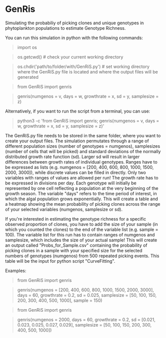 # GenRis
Simulating the probabiliy of picking clones and unique genotypes in phytoplankton populations to estimate Genotype Richness.

You can run this simulation in python with the following commands:

> import os

> os.getcwd() # check your current working directory

> os.chdir('path/to/folder/with/GenRiS.py') # set working directory where the GenRiS.py file is located and where the output files will be generated


> from GenRiS import genris

> genris(numgenos = v, days = w, growthrate = x, sd = y, samplesize = z)


Alternatively, if you want to run the script from a terminal, you can use:

> python3 -c 'from GenRiS import genris; genris(numgenos = v, days = w, growthrate = x, sd = y, samplesize = z)'

The GenRiS.py file needs to be stored in the same folder, where you want to create your output files.
The simulation permutates through a range of different population sizes (number of genotypes = numgenos), samplesizes (number of cells that will be picked) and standard deviations of the normally distributed growth rate function (sd). Larger sd will result in larger differences between growth rates of individual genotypes. Ranges have to be expressed as lists (e.g. numgenos = [200, 400, 600, 800, 1000, 1500, 2000, 3000]), while discrete values can be filled in directly.
Only two variables with ranges of values are allowed per run! 
The growth rate has to be expressed in divisions per day. Each genotype will initially be represented by one cell reflecting a population at the very beginning of the growth season. The variable "days" refers to the time period of interest, in which the algal population grows exponentially.
This will create a table and a heatmap showing the mean probability of picking clones across the range of your selected variables (numgenos, samplesize or sd).

If you're interested in estimating the genotype richness for a specific observed proportion of clones, you have to add the size of your sample (in which you counted the clones) to the end of the variable list (e.g. sample = 100). The variable list for this run has to contain ranges of numgenos and samplesize, which includes the size of your actual sample! This will create an output called "Probs_for_Sample.csv" containing the probability of picking clones in a sample with your specified size for the selected numbers of genotypes (numgenos) from 500 repeated picking events. This table will be the input for python script "CurveFitting".

Examples:

> from GenRiS import genris

> genris(numgenos = [200, 400, 600, 800, 1000, 1500, 2000, 3000], days = 60, growthrate = 0.2, sd = 0.025, samplesize = [50, 100, 150, 200, 300, 400, 500, 1000], sample = 150)


> from GenRiS import genris

> genris(numgenos = 2000, days = 60, growthrate = 0.2, sd = [0.021, 0.023, 0.025, 0.027, 0.029], samplesize = [50, 100, 150, 200, 300, 400, 500, 1000])
